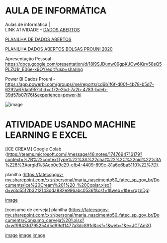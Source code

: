 # AULA DE INFORMÁTICA
Aulas de informática |  
LINK ATIVIDADE - [DADOS ABERTOS](https://fatecspgov-my.sharepoint.com/:u:/r/personal/maria_nascimento50_fatec_sp_gov_br/Documents/Arquivos%20de%20Chat%20do%20Microsoft%20Teams/DADOS%20ABERTOS.pbix?csf=1&web=1&e=7xDOKH)

[PLANILHA DE DADOS ABERTOS](https://fatecspgov-my.sharepoint.com/:x:/r/personal/maria_nascimento50_fatec_sp_gov_br/Documents/Microsoft%20Teams%20Chat%20Files/Quantidade%20de%20alunos%20estrangeiros%20por%20nacionalidade_2%C2%B0%20Semestre%202023-1.xlsx?d=w7f117f2db98945a1a1d071318bcbb5a4&csf=1&web=1&e=xHHqVi)

[PLANILHA DADOS ABERTOS BOLSAS PROUNI 2020](https://dadosabertos.mec.gov.br/images/conteudo/prouni/2020/ProuniRelatorioDadosAbertos2020.csv)

Apresentação Pessoal - https://docs.google.com/presentation/d/18l9SJDunw09gpKJOw6lQrv58sQ5PLZU1r_E06e-x9OY/edit?usp=sharing

Power Bi Dados Prouni - https://app.powerbi.com/groups/me/reports/cd6b1f6f-d00f-4b78-b5d7-6292a67dab95?ctid=cf72e2bd-7a2b-4783-bdeb-39d57b07f76f&experience=power-bi

![image](https://github.com/user-attachments/assets/1504d03c-3458-48d1-98b3-a3635efa4272)



# ATIVIDADE USANDO MACHINE LEARNING E EXCEL
[ICE CREAM] Google Colab (https://teams.microsoft.com/l/message/48:notes/1747694716179?context=%7B%22contextType%22%3A%22chat%22%2C%22oid%22%3A%228%3Aorgid%3Aeb0e9c29-cfb4-4409-899c-81a6e6ba5110%22%7D).

planilha (https://fatecspgov-my.sharepoint.com/:x:/r/personal/maria_nascimento50_fatec_sp_gov_br/Documents/Ice%20Cream%201%20-%20Copiar.xlsx?d=w3d55f2b3212143dda882e996abc0536f&csf=1&web=1&e=rqznDg)

[image](https://teams.microsoft.com/l/message/48:notes/1747694956102?context=%7B%22contextType%22%3A%22chat%22%2C%22oid%22%3A%228%3Aorgid%3Aeb0e9c29-cfb4-4409-899c-81a6e6ba5110%22%7D)



[consumo de cerveja] planilha (https://fatecspgov-my.sharepoint.com/:x:/r/personal/maria_nascimento50_fatec_sp_gov_br/Documents/Consumo_cerveja%201.xlsx?d=wf9843fd795254d5d99df1477a3dc891d&csf=1&web=1&e=JCTAmX).

[image](https://teams.microsoft.com/l/message/48:notes/1747959274775?context=%7B%22contextType%22%3A%22chat%22%2C%22oid%22%3A%228%3Aorgid%3Aeb0e9c29-cfb4-4409-899c-81a6e6ba5110%22%7D)
[image](https://teams.microsoft.com/l/message/48:notes/1747959307057?context=%7B%22contextType%22%3A%22chat%22%2C%22oid%22%3A%228%3Aorgid%3Aeb0e9c29-cfb4-4409-899c-81a6e6ba5110%22%7D)
[image](https://teams.microsoft.com/l/message/48:notes/1747959329760?context=%7B%22contextType%22%3A%22chat%22%2C%22oid%22%3A%228%3Aorgid%3Aeb0e9c29-cfb4-4409-899c-81a6e6ba5110%22%7D)
